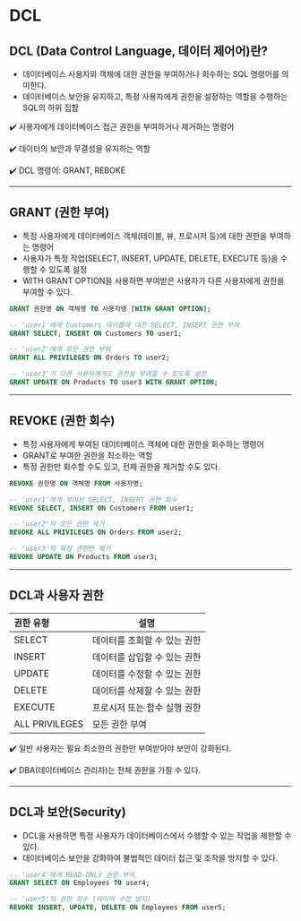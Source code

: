 # DCL

## DCL (Data Control Language, 데이터 제어어)란?

- 데이터베이스 사용자와 객체에 대한 권한을 부여하거나 회수하는 SQL 명령어를 의미한다.
- 데이터베이스 보안을 유지하고, 특정 사용자에게 권한을 설정하는 역할을 수행하는 SQL의 하위 집합

✔️ 사용자에게 데이터베이스 접근 권한을 부여하거나 제거하는 명령어

✔️ 데이터의 보안과 무결성을 유지하는 역할

✔️ DCL 명령어: GRANT, REBOKE

---

## GRANT (권한 부여)

- 특정 사용자에게 데이터베이스 객체(테이블, 뷰, 프로시저 등)에 대한 권한을 부여하는 명령어
- 사용자가 특정 작업(SELECT, INSERT, UPDATE, DELETE, EXECUTE 등)을 수행할 수 있도록 설정
- WITH GRANT OPTION을 사용하면 부여받은 사용자가 다른 사용자에게 권한을 부여할 수 있다.

~~~sql
GRANT 권한명 ON 객체명 TO 사용자명 [WITH GRANT OPTION];
~~~

~~~sql
-- 'user1'에게 Customers 테이블에 대한 SELECT, INSERT 권한 부여
GRANT SELECT, INSERT ON Customers TO user1;

-- 'user2'에게 모든 권한 부여
GRANT ALL PRIVILEGES ON Orders TO user2;

-- 'user3'가 다른 사용자에게도 권한을 부여할 수 있도록 설정
GRANT UPDATE ON Products TO user3 WITH GRANT OPTION;
~~~

---

## REVOKE (권한 회수)

- 특정 사용자에게 부여된 데이터베이스 객체에 대한 권한을 회수하는 명령어
- GRANT로 부여한 권한을 최소하는 역할
- 특정 권한만 회수할 수도 있고, 전체 권한을 제거할 수도 있다.

~~~sql
REVOKE 권한명 ON 객체명 FROM 사용자명;
~~~

~~~sql
-- 'user1'에게 부여된 SELECT, INSERT 권한 회수
REVOKE SELECT, INSERT ON Customers FROM user1;

-- 'user2'의 모든 권한 제거
REVOKE ALL PRIVILEGES ON Orders FROM user2;

-- 'user3'의 특정 권한만 제거
REVOKE UPDATE ON Products FROM user3;
~~~

---

## DCL과 사용자 권한

| 권한 유형          | 설명               |
| :------------- | ---------------- |
| SELECT         | 데이터를 조회할 수 있는 권한 |
| INSERT         | 데이터를 삽입할 수 있는 권한 |
| UPDATE         | 데이터를 수정할 수 있는 권한 |
| DELETE         | 데이터를 삭제할 수 있는 권한 |
| EXECUTE        | 프로시저 또는 함수 실행 권한 |
| ALL PRIVILEGES | 모든 권한 부여         |

✔️ 일반 사용자는 필요 최소한의 권한만 부여받아야 보안이 강화된다.

✔️ DBA(데이터베이스 관리자)는 전체 권한을 가질 수 있다.

---

## DCL과 보안(Security)

- DCL을 사용하면 특정 사용자가 데이터베이스에서 수행할 수 있는 작업을 제한할 수 있다. 
- 데이터베이스 보안을 강화하여 불법적인 데이터 접근 및 조작을 방지할 수 있다.

~~~sql
-- 'user4'에게 READ-ONLY 권한 부여
GRANT SELECT ON Employees TO user4;

-- 'user5'의 권한 회수 (데이터 수정 방지)
REVOKE INSERT, UPDATE, DELETE ON Employees FROM user5;
~~~